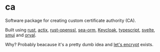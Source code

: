 # ca
Software package for creating custom certificate authority (CA).

Built using [rust](https://www.rust-lang.org/), [actix](https://actix.rs/), [rust-openssl](https://github.com/sfackler/rust-openssl),
[sea-orm](https://github.com/SeaQL/sea-orm), [Keycloak](https://www.keycloak.org/), [typescript](https://www.typescriptlang.org/),
[svelte](https://svelte.dev/), [smui](https://sveltematerialui.com/) and [orval](https://orval.dev/).

Why? Probably beacause it's a pretty dumb idea and [let's encrypt](https://letsencrypt.org/) exists.
